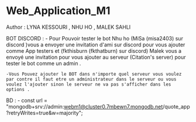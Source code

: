 # Web_Application_M1

Author : LYNA KESSOURI , NHU HO , MALEK SAHLI

BOT DISCORD :
    - Pour Pouvoir tester le bot Nhu ho (MiSa (misa2403) sur discord )vous a envoyer une invitation d'ami sur discord pour vous ajouter comme App testers et (fkthisburn (fkthatburn) sur discord) Malek vous a envoyé une invitation pour vous ajouter au serveur (Citation's server) pour tester le bot comme un admin .

    -Vous Pouvez ajouter le BOT dans n'importe quel serveur vous voulez par contre il faut etre un administrateur dans le serveur ou vous voulez l'ajouter sinon le serveur ne va pas s'afficher dans les options .

BD :
    - const url =
    "mongodb+srv://admin:webm1@cluster0.7mbewn7.mongodb.net/quote_app?retryWrites=true&w=majority";

